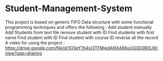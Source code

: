 # Student-Management-System
This project is based on generic FIFO Data structure with some functional programming techniques and offers the following : 
Add student manually 
Add Students from text file 
remove student with ID 
Find students with first name 
Find student with ID 
Find student with course ID 
reverse all the record 
A video for using the project : https://drive.google.com/file/d/1O3eY7b4xj3TFMiedANX468uUQ3D0R0LW/view?usp=sharing
